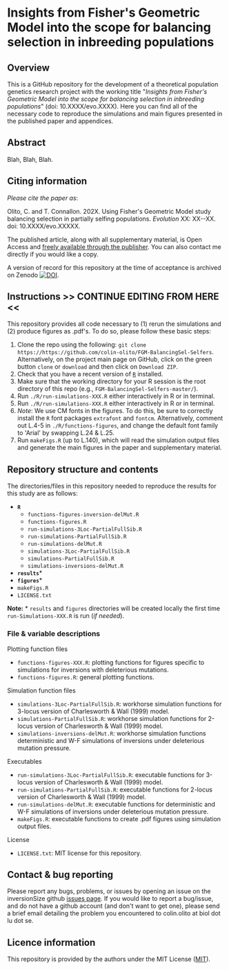# Insights from Fisher's Geometric Model into the scope for balancing selection in inbreeding populations 

## Overview

This is a GitHub repository for the development of a theoretical population genetics research project with the working title "*Insights from Fisher's Geometric Model into the scope for balancing selection in inbreeding populations*" (doi: 10.XXXX/evo.XXXX). Here you can find all of the necessary code to reproduce the simulations and main figures presented in the published paper and appendices. 


## Abstract

Blah, Blah, Blah.



## Citing information
*Please cite the paper as*:

Olito, C. and T. Connallon. 202X. Using Fisher's Geometric Model study balancing selection in partially selfing populations. *Evolution* XX: XX--XX. doi: 10.XXXX/evo.XXXXX.

The published article, along with all supplementary material, is Open Access and [freely available through the publisher](https://XXXXXX). You can also contact me directly if you would like a copy. 

A version of record for this repository at the time of acceptance is archived on Zenodo [![DOI](https://zenodo.org/badge/449208001.svg)](https://zenodo.org/badge/latestdoi/XXXXXXX).

##  Instructions >> CONTINUE EDITING FROM HERE <<

This repository provides all code necessary to (1) rerun the simulations and (2) produce figures as .pdf's. To do so, please follow these basic steps:

1. Clone the repo using the following: `git clone https://https://github.com/colin-olito/FGM-BalancingSel-Selfers`. Alternatively, on the project main page on GitHub, click on the green button `clone` or `download` and then click on `Download ZIP`.  
2. Check that you have a recent version of [`R`](https://www.r-project.org/) installed. 
3. Make sure that the working directory for your R session is the root directory of this repo (e.g., `FGM-BalancingSel-Selfers-master/`).
4. Run `./R/run-simulations-XXX.R` either interactively in R or in terminal.
5. Run `./R/run-simulations-XXX.R` either interactively in R or in terminal.
6. *Note*: We use CM fonts in the figures. To do this, be sure to correctly install the `R` font packages `extrafont` and `fontcm`. Alternatively, comment out L.4-5 in `./R/functions-figures`, and change the default font family to 'Arial' by swapping L.24 & L.25.
7. Run `makeFigs.R` (up to L.140), which will read the simulation output files and generate the main figures in the paper and supplementary material.  



## Repository structure and contents 

The directories/files in this repository needed to reproduce the results for this study are as follows:  

- **`R`**   
	- `functions-figures-inversion-delMut.R`  
	- `functions-figures.R`  
	- `run-simulations-3Loc-PartialFullSib.R`  
	- `run-simulations-PartialFullSib.R`  
	- `run-simulations-delMut.R`  
	- `simulations-3Loc-PartialFullSib.R`  
	- `simulations-PartialFullSib.R`  
	- `simulations-inversions-delMut.R`  
- **`results`***  
- **`figures`***  
- `makeFigs.R`  
- `LICENSE.txt`   

**Note:** * `results` and `figures` directories will be created locally the first time `run-Simulations-XXX.R` is run (*if needed*).


### File & variable descriptions

Plotting function files
- `functions-figures-XXX.R`: plotting functions for figures specific to simulations for inversions with deleterious mutations.  
- `functions-figures.R`: general plotting functions.   

Simulation function files
- `simulations-3Loc-PartialFullSib.R`: workhorse simulation functions for 3-locus version of Charlesworth & Wall (1999) model.   
- `simulations-PartialFullSib.R`: workhorse simulation functions for 2-locus version of Charlesworth & Wall (1999) model.   
- `simulations-inversions-delMut.R`: workhorse simulation functions deterministic and W-F simulations of inversions under deleterious mutation pressure.   

Executables
- `run-simulations-3Loc-PartialFullSib.R`: executable functions for 3-locus version of Charlesworth & Wall (1999) model.   
- `run-simulations-PartialFullSib.R`: executable functions for 2-locus version of Charlesworth & Wall (1999) model.   
- `run-simulations-delMut.R`: executable functions for deterministic and W-F simulations of inversions under deleterious mutation pressure.   
- `makeFigs.R`: executable functions to create .pdf figures using simulation output files.

License    
- `LICENSE.txt`: MIT license for this repository.  


## Contact & bug reporting

Please report any bugs, problems, or issues by opening an issue on the inversionSize github [issues page](https://github.com/colin-olito/shelteringOnSexChrom/issues). If you would like to report a bug/issue, and do not have a github account (and don't want to get one), please send a brief email detailing the problem you encountered to colin.olito at biol dot lu dot se.



## Licence information

This repository is provided by the authors under the MIT License ([MIT](https://opensource.org/licenses/MIT)).